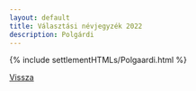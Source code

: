 ```yaml
---
layout: default
title: Választási névjegyzék 2022
description: Polgárdi
---
```


{% include settlementHTMLs/Polgaardi.html %}

[Vissza](./)